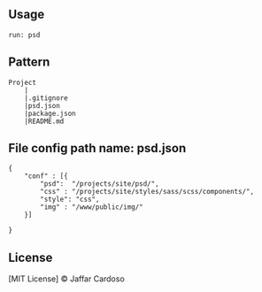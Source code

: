 ## Usage
	
	run: psd


## Pattern  

		
	Project	
		|
		|.gitignore
		|psd.json
		|package.json
		|README.md

## File config path name: psd.json

	{
		"conf" : [{
			"psd":  "/projects/site/psd/",
			"css" : "/projects/site/styles/sass/scss/components/",
			"style": "css",
			"img" : "/www/public/img/"
		}]
	
	}


## License

[MIT License] © Jaffar Cardoso